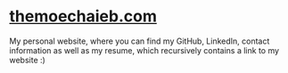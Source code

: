 [themoechaieb.com](http://themoechaieb.com)
=========================

My personal website, where you can find my GitHub, LinkedIn, contact information as well as my resume, which recursively contains a link to my website :)
